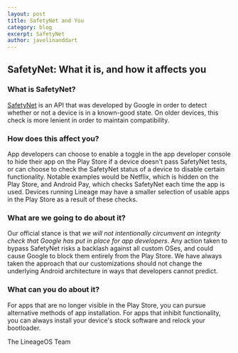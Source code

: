 ```yaml
---
layout: post
title: SafetyNet and You
category: blog
excerpt: SafetyNet
author: javelinanddart
---
```


## SafetyNet: What it is, and how it affects you

### What is SafetyNet?
[SafetyNet](https://developer.android.com/training/safetynet/index.html) is an API that was developed by Google in order to detect whether or not a device is in a known-good state. On older devices, this check is more lenient in order to maintain compatibility.

### How does this affect you?
App developers can choose to enable a toggle in the app developer console to hide their app on the Play Store if a device doesn't pass SafetyNet tests, or can choose to check the SafetyNet status of a device to disable certain functionality. Notable examples would be Netflix, which is hidden on the Play Store, and Android Pay, which checks SafetyNet each time the app is used. Devices running Lineage may have a smaller selection of usable apps in the Play Store as a result of these checks.

### What are we going to do about it?
Our official stance is that *we will not intentionally circumvent an integrity check that Google has put in place for app developers*. Any action taken to bypass SafetyNet risks a backlash against all custom OSes, and could cause Google to block them entirely from the Play Store. We have always taken the approach that our customizations should not change the underlying Android architecture in ways that developers cannot predict.

### What can you do about it?
For apps that are no longer visible in the Play Store, you can pursue alternative methods of app installation. For apps that inhibit functionality, you can always install your device's stock software and relock your bootloader.

The LineageOS Team
